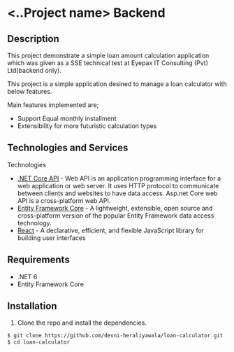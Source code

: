 
# <..Project name> Backend
## Description
This project demonstrate a simple loan amount calculation application which was given as a SSE technical test at Eyepax IT Consulting (Pvt) Ltd(backend only).

This project is a simple application desined to manage a loan calculator with below features.

Main features implemented are;
- Support Equal monthly installment
- Extensibility for more futuristic calculation types

## Technologies and Services
Technologies
- [.NET Core API](https://docs.microsoft.com/en-us/aspnet/core/tutorials/first-web-api?view=aspnetcore-6.0&tabs=visual-studio) - Web API is an application programming interface for a web application or web server. It uses HTTP protocol to communicate between clients and websites to have data access. Asp.net Core web API is a cross-platform web API.
- [Entity Framework Core](https://docs.microsoft.com/en-us/ef/core/) - A lightweight, extensible, open source and cross-platform version of the popular Entity Framework data access technology.
- [React](https://reactjs.org/) - A declarative, efficient, and flexible JavaScript library for building user interfaces

## Requirements 
- .NET 6
- Entity Framework Core

## Installation
1. Clone the repo and install the dependencies.
```bash
$ git clone https://github.com/devni-heraliyawala/loan-calculator.git
$ cd loan-calculator
```

